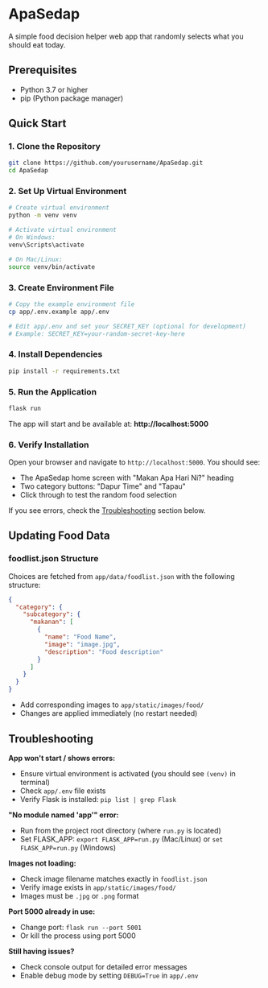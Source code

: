 # ApaSedap

A simple food decision helper web app that randomly selects what you should eat today.

## Prerequisites
- Python 3.7 or higher
- pip (Python package manager)

## Quick Start

### 1. Clone the Repository
```bash
git clone https://github.com/yourusername/ApaSedap.git
cd ApaSedap
```

### 2. Set Up Virtual Environment
```bash
# Create virtual environment
python -m venv venv

# Activate virtual environment
# On Windows:
venv\Scripts\activate

# On Mac/Linux:
source venv/bin/activate
```

### 3. Create Environment File
```bash
# Copy the example environment file
cp app/.env.example app/.env

# Edit app/.env and set your SECRET_KEY (optional for development)
# Example: SECRET_KEY=your-random-secret-key-here
```

### 4. Install Dependencies
```bash
pip install -r requirements.txt
```

### 5. Run the Application
```bash
flask run
```

The app will start and be available at: **http://localhost:5000**

### 6. Verify Installation
Open your browser and navigate to `http://localhost:5000`. You should see:
- The ApaSedap home screen with "Makan Apa Hari Ni?" heading
- Two category buttons: "Dapur Time" and "Tapau"
- Click through to test the random food selection

If you see errors, check the [Troubleshooting](#troubleshooting) section below.

## Updating Food Data

### foodlist.json Structure
Choices are fetched from `app/data/foodlist.json` with the following structure:
```json
{
  "category": {
    "subcategory": {
      "makanan": [
        {
          "name": "Food Name",
          "image": "image.jpg",
          "description": "Food description"
        }
      ]
    }
  }
}
```
- Add corresponding images to `app/static/images/food/`
- Changes are applied immediately (no restart needed)

## Troubleshooting

**App won't start / shows errors:**
- Ensure virtual environment is activated (you should see `(venv)` in terminal)
- Check `app/.env` file exists
- Verify Flask is installed: `pip list | grep Flask`

**"No module named 'app'" error:**
- Run from the project root directory (where `run.py` is located)
- Set FLASK_APP: `export FLASK_APP=run.py` (Mac/Linux) or `set FLASK_APP=run.py` (Windows)

**Images not loading:**
- Check image filename matches exactly in `foodlist.json`
- Verify image exists in `app/static/images/food/`
- Images must be `.jpg` or `.png` format

**Port 5000 already in use:**
- Change port: `flask run --port 5001`
- Or kill the process using port 5000

**Still having issues?**
- Check console output for detailed error messages
- Enable debug mode by setting `DEBUG=True` in `app/.env`